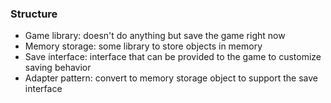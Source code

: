 ### Structure
- Game library: doesn't do anything but save the game right now
- Memory storage: some library to store objects in memory
- Save interface: interface that can be provided to the game to customize saving behavior
- Adapter pattern: convert to memory storage object to support the save interface